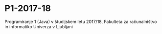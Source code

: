 # P1-2017-18
Programiranje 1 (Java) v študijskem letu 2017/18, Fakulteta za računalništvo in informatiko Univerza v Ljubljani
